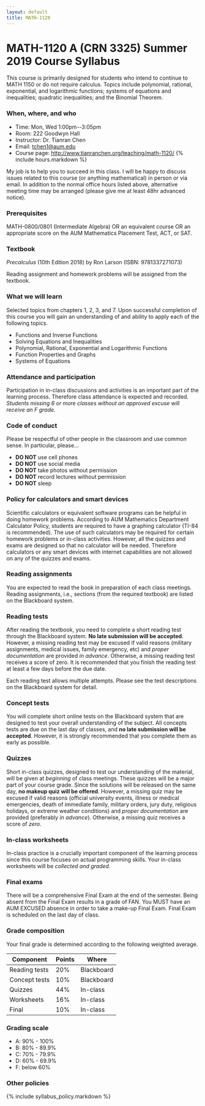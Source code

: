 ```yaml
---
layout: default
title: MATH-1120
---
```


# MATH-1120 A (CRN 3325) Summer 2019 Course Syllabus

This course is primarily designed for students who intend to continue to MATH 1150
or do not require calculus.
Topics include polynomial, rational, exponential, and logarithmic functions;
systems of equations and inequalities; quadratic inequalities; and the Binomial Theorem.

### When, where, and who

* Time: Mon, Wed 1:00pm--3:05pm
* Room: 222 Goodwyn Hall
* Instructor: Dr. Tianran Chen
* Email: <tchen1@aum.edu>
* Course page: <http://www.tianranchen.org/teaching/math-1120/>
{% include hours.markdown %}

My job is to help you to succeed in this class.
I will be happy to discuss issues related to this course 
(or anything mathematical) in person or via email.
In addition to the normal office hours listed above,
alternative meeting time may be arranged
(please give me at least 48hr advanced notice).

### Prerequisites

MATH-0800/0801 (Intermediate Algebra) OR an equivalent course OR 
an appropriate score on the AUM Mathematics Placement Test, ACT, or SAT.

### Textbook

_Precalculus_ (10th Edition 2018) by Ron Larson (ISBN: 9781337271073)

Reading assignment and homework problems will be assigned from the textbook.

### What we will learn

Selected topics from chapters 1, 2, 3, and 7.
Upon successful completion of this course you will gain an understanding of 
and ability to apply each of the following topics.
* Functions and Inverse Functions 
* Solving Equations and Inequalities
* Polynomial, Rational, Exponential and Logarithmic Functions
* Function Properties and Graphs
* Systems of Equations

### Attendance and participation

Participation in in-class discussions and activities is an important part 
of the learning process.
Therefore class attendance is expected and recorded.
_Students missing 6 or more classes without an approved excuse
will receive an F grade_.

### Code of conduct

Please be respectful of other people in the classroom and use common sense.
In particular, please...

* __DO NOT__ use cell phones
* __DO NOT__ use social media
* __DO NOT__ take photos without permission
* __DO NOT__ record lectures without permission
* __DO NOT__ sleep

### Policy for calculators and smart devices

Scientific calculators or equivalent software programs can be helpful in
doing homework problems. 
According to AUM Mathematics Department Calculator Policy,
students are required to have a graphing calculator
(TI-84 is recommended).
The use of such calculators may be required for certain homework problems
or in-class activities.
However, all the quizzes and exams are designed so that no calculator will be needed.
Therefore calculators or any smart devices with internet capabilities
are not allowed on any of the quizzes and exams.

### Reading assignments

You are expected to read the book in preparation of each class meetings.
Reading assignments, i.e., sections (from the required textbook) are listed
on the Blackboard system.
<!-- The reading assignments are to be completed _before_ each class meeting. -->

### Reading tests

After reading the textbook, you need to complete a short reading test
through the Blackboard system.
__No late submission will be accepted__.
However, a missing reading test may be excused if valid reasons
(military assignments, medical issues, family emergency, etc)
and _proper documentation_ are provided _in advance_.
Otherwise, a missing reading test receives a score of zero.
It is recommended that you finish the reading test at least a few days
before the due date.

Each reading test allows multiple attempts.
Please see the test descriptions on the Blackboard system for detail.

### Concept tests

You will complete short online tests on the Blackboard system
that are designed to test your overall understanding of the subject.
All concepts tests are due on the last day of classes,
and __no late submission will be accepted__.
However, it is strongly recommended that you complete them as early as possible.

### Quizzes

Short in-class quizzes, designed to test our understanding of the material,
will be given at _beginning_ of class meetings.
These quizzes will be a major part of your course grade.
Since the solutions will be released on the same day,
__no makeup quiz will be offered__.
However, a missing quiz may be excused if valid reasons
(official university events, illness or medical emergencies,
death of immediate family, military orders, jury duty,
religious holidays, or extreme weather conditions)
and _proper documentation_ are provided (preferably _in advance_).
Otherwise, a missing quiz receives a score of _zero_.

### In-class worksheets

In-class practice is a crucially important component of the learning process
since this course focuses on actual programming skills.
Your in-class worksheets will be _collected and graded_.

<!-- ### Homework assignments

Homework problems are more complicated problems that will
guide you to gain deeper understanding of the material we learn in class.
Homework problems are listed on our Blackboard system.
The submission procedures are outlined in the listings.
__No late homework submission will be accepted__
However, a missing homework assignment may be excused if valid reasons
(military assignments, medical issues, family emergency, etc)
and _proper documentation_ are provided _in advance_.
Otherwise, a missing homework assignment receives a score of zero. -->

<!-- ### Final exam
The final exam is scheduled at 10:45am -- 12:00pm May 2nd. -->

### Final exams ###

There will be a comprehensive Final Exam at the end of the semester.
Being absent from the Final Exam results in a grade of FAN.
You MUST have an AUM EXCUSED absence in order to take a make-up Final Exam.
Final Exam is scheduled on the last day of class.

###  <a name="grade"></a> Grade composition
Your final grade is determined according to the following
weighted average.

| Component     | Points | Where      |
|---------------|--------|------------|
| Reading tests | 20%    | Blackboard |
| Concept tests | 10%    | Blackboard |
| Quizzes       | 44%    | In-class   |
| Worksheets    | 16%    | In-class   |
| Final         | 10%    | In-class   |

### Grading scale

* A: 90% - 100%
* B: 80% - 89.9%
* C: 70% - 79.9%
* D: 60% - 69.9%
* F: below 60%

### Other policies

{% include syllabus_policy.markdown %}
